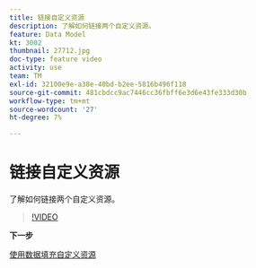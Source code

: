 ```yaml
---
title: 链接自定义资源
description: 了解如何链接两个自定义资源。
feature: Data Model
kt: 3002
thumbnail: 27712.jpg
doc-type: feature video
activity: use
team: TM
exl-id: 32100e9e-a38e-40bd-b2ee-5816b496f118
source-git-commit: 481cbdcc9ac7446cc36fbff6e3d6e43fe333d30b
workflow-type: tm+mt
source-wordcount: '27'
ht-degree: 7%

---
```


# 链接自定义资源

了解如何链接两个自定义资源。

>[!VIDEO](https://video.tv.adobe.com/v/27712?quality=9)

**下一步**

[使用数据填充自定义资源](./populate-custom-resources-with-data.md)

